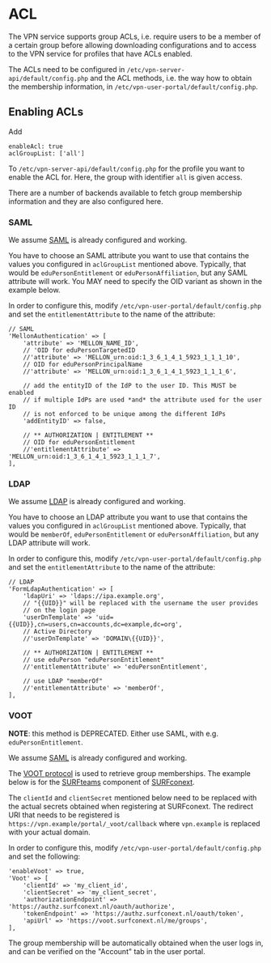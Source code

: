# ACL

The VPN service supports group ACLs, i.e. require users to be a member of a 
certain group before allowing downloading configurations and to access to the 
VPN service for profiles that have ACLs enabled.

The ACLs need to be configured in `/etc/vpn-server-api/default/config.php` and 
the ACL methods, i.e. the way how to obtain the membership information, in 
`/etc/vpn-user-portal/default/config.php`.

## Enabling ACLs

Add

    enableAcl: true
    aclGroupList: ['all']

To `/etc/vpn-server-api/default/config.php` for the profile you want to 
enable the ACL for. Here, the group with identifier `all` is given access.

There are a number of backends available to fetch group membership 
information and they are also configured here.

### SAML 

We assume [SAML](SAML.md) is already configured and working.

You have to choose an SAML attribute you want to use that contains the values
you configured in `aclGroupList` mentioned above. Typically, that would be 
`eduPersonEntitlement` or `eduPersonAffiliation`, but any SAML attribute will 
work. You MAY need to specify the OID variant as shown in the example below.

In order to configure this, modify `/etc/vpn-user-portal/default/config.php` 
and set the `entitlementAttribute` to the name of the attribute:

    // SAML
    'MellonAuthentication' => [
        'attribute' => 'MELLON_NAME_ID',
        // 'OID for eduPersonTargetedID
        //'attribute' => 'MELLON_urn:oid:1_3_6_1_4_1_5923_1_1_1_10',
        // OID for eduPersonPrincipalName
        //'attribute' => 'MELLON_urn:oid:1_3_6_1_4_1_5923_1_1_1_6',

        // add the entityID of the IdP to the user ID. This MUST be enabled
        // if multiple IdPs are used *and* the attribute used for the user ID
        // is not enforced to be unique among the different IdPs
        'addEntityID' => false,

        // ** AUTHORIZATION | ENTITLEMENT **
        // OID for eduPersonEntitlement
        //'entitlementAttribute' => 'MELLON_urn:oid:1_3_6_1_4_1_5923_1_1_1_7',
    ],

### LDAP

We assume [LDAP](LDAP.md) is already configured and working. 

You have to choose an LDAP attribute you want to use that contains the values
you configured in `aclGroupList` mentioned above. Typically, that would be 
`memberOf`, `eduPersonEntitlement` or `eduPersonAffiliation`, but any LDAP 
attribute will work.

In order to configure this, modify `/etc/vpn-user-portal/default/config.php` 
and set the `entitlementAttribute` to the name of the attribute:

    // LDAP
    'FormLdapAuthentication' => [
        'ldapUri' => 'ldaps://ipa.example.org',
        // "{{UID}}" will be replaced with the username the user provides
        // on the login page
        'userDnTemplate' => 'uid={{UID}},cn=users,cn=accounts,dc=example,dc=org',
        // Active Directory
        //'userDnTemplate' => 'DOMAIN\{{UID}}',

        // ** AUTHORIZATION | ENTITLEMENT **
        // use eduPerson "eduPersonEntitlement"
        //'entitlementAttribute' => 'eduPersonEntitlement',

        // use LDAP "memberOf"
        //'entitlementAttribute' => 'memberOf',
    ],

### VOOT

**NOTE**: this method is DEPRECATED. Either use SAML, with e.g. 
`eduPersonEntitlement`.

We assume [SAML](SAML.md) is already configured and working.

The [VOOT protocol](http://openvoot.org/) is used to retrieve group 
memberships. The example below is for the 
[SURFteams](https://teams.surfconext.nl) component of 
[SURFconext](https://www.surf.nl/en/services-and-products/surfconext/index.html).

The `clientId` and `clientSecret` mentioned below need to be replaced with the 
actual secrets obtained when registering at SURFconext. The redirect URI 
that needs to be registered is `https://vpn.example/portal/_voot/callback` 
where `vpn.example` is replaced with your actual domain.

In order to configure this, modify `/etc/vpn-user-portal/default/config.php` 
and set the following:

    'enableVoot' => true,
    'Voot' => [
        'clientId' => 'my_client_id',
        'clientSecret' => 'my_client_secret',
        'authorizationEndpoint' => 'https://authz.surfconext.nl/oauth/authorize',
        'tokenEndpoint' => 'https://authz.surfconext.nl/oauth/token',
        'apiUrl' => 'https://voot.surfconext.nl/me/groups',
    ],

The group membership will be automatically obtained when the user logs in, and
can be verified on the "Account" tab in the user portal.
